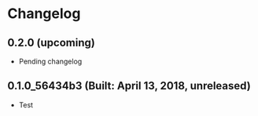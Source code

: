 # Changelog


## 0.2.0 (upcoming)

* Pending changelog

## 0.1.0_56434b3 (Built: April 13, 2018, unreleased)

* Test

